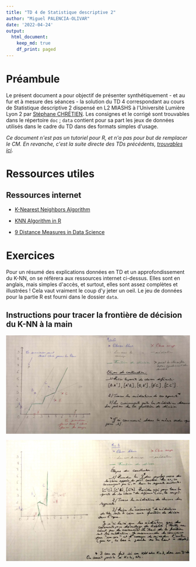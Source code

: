 ```yaml
---
title: "TD 4 de Statistique descriptive 2"
author: "Miguel PALENCIA-OLIVAR"
date: '2022-04-24'
output: 
  html_document:
    keep_md: true
    df_print: paged
---
```

# Préambule

Le présent document a pour objectif de présenter synthétiquement - et au fur et
à mesure des séances - la solution du TD 4 correspondant au cours de Statistique
descriptive 2 dispensé en L2 MIASHS à l'Université Lumière Lyon 2 par [Stéphane CHRÉTIEN](https://sites.google.com/site/stephanegchretien/enseignement/l2-miashs-statistiques-descriptives/l2-statistiques-descriptives-2-regression-et-classification). Les consignes et le corrigé sont trouvables dans le répertoire `doc` ; `data` contient pour sa part les jeux de données utilisés dans le cadre du TD dans des formats simples d'usage.

*Ce document n'est pas un tutoriel pour R, et n'a pas pour but de remplacer le CM. En revanche, c'est la suite directe des TDs précédents, [trouvables ici](https://github.com/users/mpalenciaolivar/projects/4)*.

# Ressources utiles

## Ressources internet

- [K-Nearest Neighbors Algorithm](https://medium.com/analytics-vidhya/k-nearest-neighbors-algorithm-7952234c69a4)

- [KNN Algorithm in R](https://eshitanandy.medium.com/knn-algorithm-in-r-30dff0c8d094)

- [9 Distance Measures in Data Science](https://towardsdatascience.com/9-distance-measures-in-data-science-918109d069fa)

# Exercices

Pour un résumé des explications données en TD et un approfondissement du K-NN, on se réfèrera aux ressources internet ci-dessus. Elles sont en anglais, mais simples d'accès, et surtout, elles sont assez complètes et illustrées ! Cela vaut vraiment le coup d'y jeter un oeil. Le jeu de données pour la partie R est fourni dans le dossier `data`.

## Instructions pour tracer la frontière de décision du K-NN à la main

![](doc/1-nn.png)

![](doc/3-nn.png)
